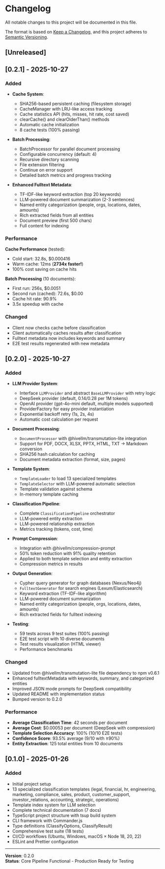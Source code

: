 # Changelog

All notable changes to this project will be documented in this file.

The format is based on [Keep a Changelog](https://keepachangelog.com/en/1.0.0/),
and this project adheres to [Semantic Versioning](https://semver.org/spec/v2.0.0.html).

## [Unreleased]

## [0.2.1] - 2025-10-27

### Added

- **Cache System**:
  - SHA256-based persistent caching (filesystem storage)
  - CacheManager with LRU-like access tracking
  - Cache statistics API (hits, misses, hit rate, cost saved)
  - clearCache() and clearOlderThan() methods
  - Automatic cache initialization
  - 8 cache tests (100% passing)

- **Batch Processing**:
  - BatchProcessor for parallel document processing
  - Configurable concurrency (default: 4)
  - Recursive directory scanning
  - File extension filtering
  - Continue on error support
  - Detailed batch metrics and progress tracking

- **Enhanced Fulltext Metadata**:
  - TF-IDF-like keyword extraction (top 20 keywords)
  - LLM-powered document summarization (2-3 sentences)
  - Named entity categorization (people, orgs, locations, dates, amounts)
  - Rich extracted fields from all entities
  - Document preview (first 500 chars)
  - Full content for indexing

### Performance

**Cache Performance** (tested):
- Cold start: 32.8s, $0.000416
- Warm cache: 12ms (**2734x faster!**)
- 100% cost saving on cache hits

**Batch Processing** (10 documents):
- First run: 256s, $0.0051
- Second run (cached): 72.6s, $0.00
- Cache hit rate: 90.9%
- 3.5x speedup with cache

### Changed

- Client now checks cache before classification
- Client automatically caches results after classification
- Fulltext metadata now includes keywords and summary
- E2E test results regenerated with new metadata

## [0.2.0] - 2025-10-27

### Added

- **LLM Provider System**:
  - Interface `LLMProvider` and abstract `BaseLLMProvider` with retry logic
  - DeepSeek provider (default, $0.14/$0.28 per 1M tokens)
  - OpenAI provider (gpt-4o-mini default, multiple models supported)
  - ProviderFactory for easy provider instantiation
  - Exponential backoff retry (1s, 2s, 4s)
  - Automatic cost calculation per request

- **Document Processing**:
  - `DocumentProcessor` with @hivellm/transmutation-lite integration
  - Support for PDF, DOCX, XLSX, PPTX, HTML, TXT → Markdown conversion
  - SHA256 hash calculation for caching
  - Document metadata extraction (format, size, pages)

- **Template System**:
  - `TemplateLoader` to load 13 specialized templates
  - `TemplateSelector` with LLM-powered automatic selection
  - Template validation against schema
  - In-memory template caching

- **Classification Pipeline**:
  - Complete `ClassificationPipeline` orchestrator
  - LLM-powered entity extraction
  - LLM-powered relationship extraction
  - Metrics tracking (tokens, cost, time)

- **Prompt Compression**:
  - Integration with @hivellm/compression-prompt
  - 50% token reduction with 91% quality retention
  - Applied to both template selection and entity extraction
  - Compression metrics in results

- **Output Generation**:
  - Cypher query generator for graph databases (Nexus/Neo4j)
  - `FulltextGenerator` for search engines (Lexum/Elasticsearch)
  - Keyword extraction (TF-IDF-like algorithm)
  - LLM-powered document summarization
  - Named entity categorization (people, orgs, locations, dates, amounts)
  - Rich extracted fields for fulltext indexing

- **Testing**:
  - 59 tests across 9 test suites (100% passing)
  - E2E test script with 10 diverse documents
  - Test results visualization (HTML viewer)
  - Performance benchmarks

### Changed

- Updated from @hivellm/transmutation-lite file dependency to npm v0.6.1
- Enhanced fulltextMetadata with keywords, summary, and categorized entities
- Improved JSON mode prompts for DeepSeek compatibility
- Updated README with implementation status
- Bumped version to 0.2.0

### Performance

- **Average Classification Time**: 42 seconds per document
- **Average Cost**: $0.00053 per document (DeepSeek with compression)
- **Template Selection Accuracy**: 100% (10/10 E2E tests)
- **Confidence Score**: 93.5% average (9/10 with ≥90%)
- **Entity Extraction**: 125 total entities from 10 documents

## [0.1.0] - 2025-01-26

### Added

- Initial project setup
- 13 specialized classification templates (legal, financial, hr, engineering, marketing, compliance, sales, product, customer_support, investor_relations, accounting, strategic, operations)
- Template index system for LLM selection
- Complete technical documentation (7 docs)
- TypeScript project structure with tsup build system
- CLI framework with Commander.js
- Type definitions (ClassifyOptions, ClassifyResult)
- Comprehensive test suite (18 tests)
- CI/CD workflows (Ubuntu, Windows, macOS × Node 18, 20, 22)
- ESLint and Prettier configuration

---

**Version**: 0.2.0  
**Status**: Core Pipeline Functional - Production Ready for Testing

